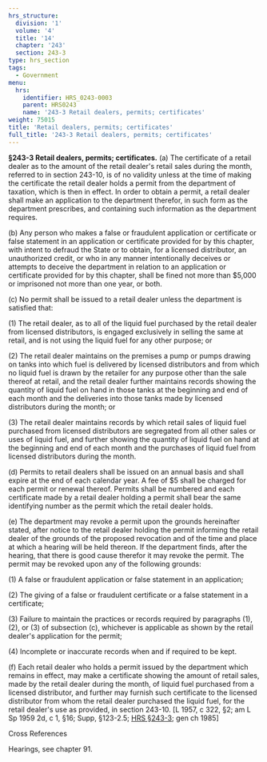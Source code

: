 ```yaml
---
hrs_structure:
  division: '1'
  volume: '4'
  title: '14'
  chapter: '243'
  section: 243-3
type: hrs_section
tags:
  - Government
menu:
  hrs:
    identifier: HRS_0243-0003
    parent: HRS0243
    name: '243-3 Retail dealers, permits; certificates'
weight: 75015
title: 'Retail dealers, permits; certificates'
full_title: '243-3 Retail dealers, permits; certificates'
---
```

**§243-3 Retail dealers, permits; certificates.** (a) The certificate of a retail dealer as to the amount of the retail dealer's retail sales during the month, referred to in section 243-10, is of no validity unless at the time of making the certificate the retail dealer holds a permit from the department of taxation, which is then in effect. In order to obtain a permit, a retail dealer shall make an application to the department therefor, in such form as the department prescribes, and containing such information as the department requires.

(b) Any person who makes a false or fraudulent application or certificate or false statement in an application or certificate provided for by this chapter, with intent to defraud the State or to obtain, for a licensed distributor, an unauthorized credit, or who in any manner intentionally deceives or attempts to deceive the department in relation to an application or certificate provided for by this chapter, shall be fined not more than $5,000 or imprisoned not more than one year, or both.

(c) No permit shall be issued to a retail dealer unless the department is satisfied that:

(1) The retail dealer, as to all of the liquid fuel purchased by the retail dealer from licensed distributors, is engaged exclusively in selling the same at retail, and is not using the liquid fuel for any other purpose; or

(2) The retail dealer maintains on the premises a pump or pumps drawing on tanks into which fuel is delivered by licensed distributors and from which no liquid fuel is drawn by the retailer for any purpose other than the sale thereof at retail, and the retail dealer further maintains records showing the quantity of liquid fuel on hand in those tanks at the beginning and end of each month and the deliveries into those tanks made by licensed distributors during the month; or

(3) The retail dealer maintains records by which retail sales of liquid fuel purchased from licensed distributors are segregated from all other sales or uses of liquid fuel, and further showing the quantity of liquid fuel on hand at the beginning and end of each month and the purchases of liquid fuel from licensed distributors during the month.

(d) Permits to retail dealers shall be issued on an annual basis and shall expire at the end of each calendar year. A fee of $5 shall be charged for each permit or renewal thereof. Permits shall be numbered and each certificate made by a retail dealer holding a permit shall bear the same identifying number as the permit which the retail dealer holds.

(e) The department may revoke a permit upon the grounds hereinafter stated, after notice to the retail dealer holding the permit informing the retail dealer of the grounds of the proposed revocation and of the time and place at which a hearing will be held thereon. If the department finds, after the hearing, that there is good cause therefor it may revoke the permit. The permit may be revoked upon any of the following grounds:

(1) A false or fraudulent application or false statement in an application;

(2) The giving of a false or fraudulent certificate or a false statement in a certificate;

(3) Failure to maintain the practices or records required by paragraphs (1), (2), or (3) of subsection (c), whichever is applicable as shown by the retail dealer's application for the permit;

(4) Incomplete or inaccurate records when and if required to be kept.

(f) Each retail dealer who holds a permit issued by the department which remains in effect, may make a certificate showing the amount of retail sales, made by the retail dealer during the month, of liquid fuel purchased from a licensed distributor, and further may furnish such certificate to the licensed distributor from whom the retail dealer purchased the liquid fuel, for the retail dealer's use as provided, in section 243-10\. [L 1957, c 322, §2; am L Sp 1959 2d, c 1, §16; Supp, §123-2.5; [HRS §243-3](/title-14/chapter-243/section-243-3/); gen ch 1985]

Cross References

Hearings, see chapter 91.